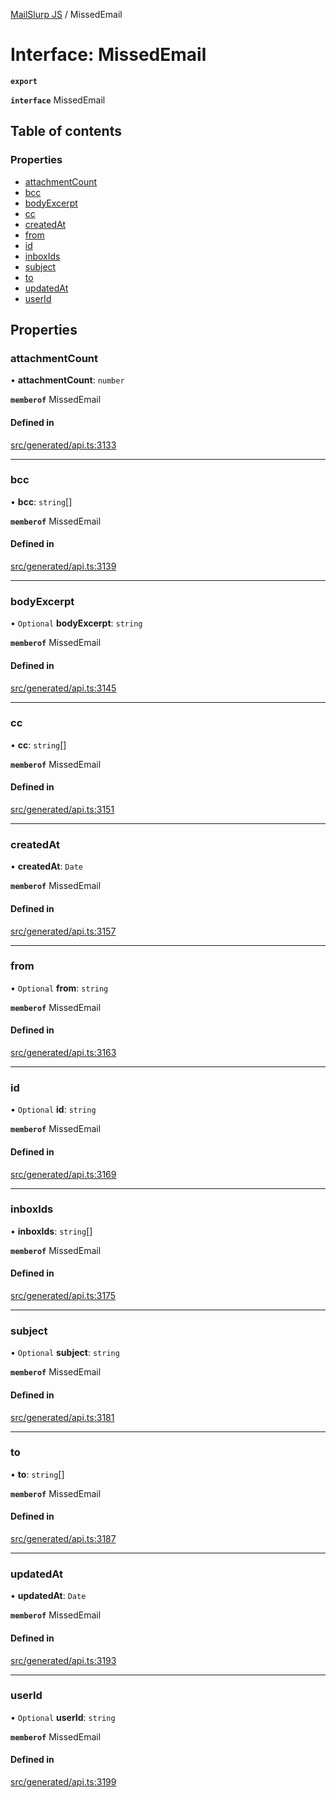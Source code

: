 [MailSlurp JS](../README.md) / MissedEmail

# Interface: MissedEmail

**`export`**

**`interface`** MissedEmail

## Table of contents

### Properties

- [attachmentCount](MissedEmail.md#attachmentcount)
- [bcc](MissedEmail.md#bcc)
- [bodyExcerpt](MissedEmail.md#bodyexcerpt)
- [cc](MissedEmail.md#cc)
- [createdAt](MissedEmail.md#createdat)
- [from](MissedEmail.md#from)
- [id](MissedEmail.md#id)
- [inboxIds](MissedEmail.md#inboxids)
- [subject](MissedEmail.md#subject)
- [to](MissedEmail.md#to)
- [updatedAt](MissedEmail.md#updatedat)
- [userId](MissedEmail.md#userid)

## Properties

### attachmentCount

• **attachmentCount**: `number`

**`memberof`** MissedEmail

#### Defined in

[src/generated/api.ts:3133](https://github.com/mailslurp/mailslurp-client/blob/113e801/src/generated/api.ts#L3133)

___

### bcc

• **bcc**: `string`[]

**`memberof`** MissedEmail

#### Defined in

[src/generated/api.ts:3139](https://github.com/mailslurp/mailslurp-client/blob/113e801/src/generated/api.ts#L3139)

___

### bodyExcerpt

• `Optional` **bodyExcerpt**: `string`

**`memberof`** MissedEmail

#### Defined in

[src/generated/api.ts:3145](https://github.com/mailslurp/mailslurp-client/blob/113e801/src/generated/api.ts#L3145)

___

### cc

• **cc**: `string`[]

**`memberof`** MissedEmail

#### Defined in

[src/generated/api.ts:3151](https://github.com/mailslurp/mailslurp-client/blob/113e801/src/generated/api.ts#L3151)

___

### createdAt

• **createdAt**: `Date`

**`memberof`** MissedEmail

#### Defined in

[src/generated/api.ts:3157](https://github.com/mailslurp/mailslurp-client/blob/113e801/src/generated/api.ts#L3157)

___

### from

• `Optional` **from**: `string`

**`memberof`** MissedEmail

#### Defined in

[src/generated/api.ts:3163](https://github.com/mailslurp/mailslurp-client/blob/113e801/src/generated/api.ts#L3163)

___

### id

• `Optional` **id**: `string`

**`memberof`** MissedEmail

#### Defined in

[src/generated/api.ts:3169](https://github.com/mailslurp/mailslurp-client/blob/113e801/src/generated/api.ts#L3169)

___

### inboxIds

• **inboxIds**: `string`[]

**`memberof`** MissedEmail

#### Defined in

[src/generated/api.ts:3175](https://github.com/mailslurp/mailslurp-client/blob/113e801/src/generated/api.ts#L3175)

___

### subject

• `Optional` **subject**: `string`

**`memberof`** MissedEmail

#### Defined in

[src/generated/api.ts:3181](https://github.com/mailslurp/mailslurp-client/blob/113e801/src/generated/api.ts#L3181)

___

### to

• **to**: `string`[]

**`memberof`** MissedEmail

#### Defined in

[src/generated/api.ts:3187](https://github.com/mailslurp/mailslurp-client/blob/113e801/src/generated/api.ts#L3187)

___

### updatedAt

• **updatedAt**: `Date`

**`memberof`** MissedEmail

#### Defined in

[src/generated/api.ts:3193](https://github.com/mailslurp/mailslurp-client/blob/113e801/src/generated/api.ts#L3193)

___

### userId

• `Optional` **userId**: `string`

**`memberof`** MissedEmail

#### Defined in

[src/generated/api.ts:3199](https://github.com/mailslurp/mailslurp-client/blob/113e801/src/generated/api.ts#L3199)
